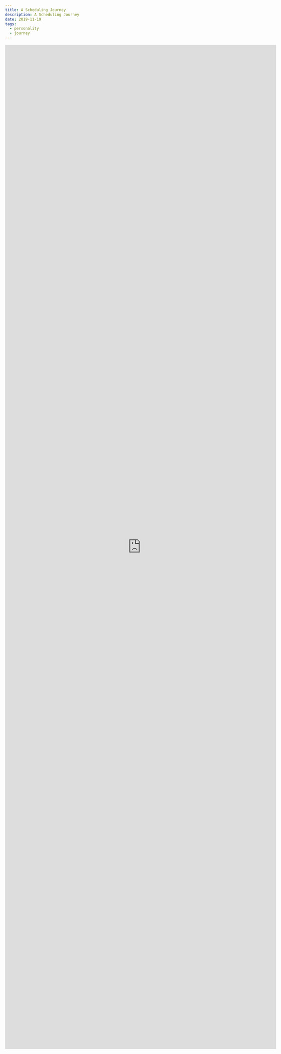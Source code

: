 ```yaml
---
title: A Scheduling Journey
description: A Scheduling Journey
date: 2019-11-19
tags:
  - personality
  - journey
---
```

<body style="margin:0">
<iframe src="https://docs.google.com/document/d/e/2PACX-1vS-4_q_H1T4jocThk_U7QyKM0NUUJ7prmmw6lAqcTuq-uCce_dhlD-P8TnGUJoB88QuGvllTxVL85B9/pub?embedded=true" style="border: none; width: 90vw; height: 80vh"></iframe>